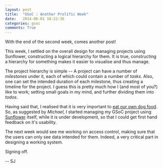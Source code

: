 ```yaml
---
layout: post
title:  "GSoC : Another Prolific Week"
date:   2014-06-01 18:22:36
categories: gsoc
comments: True
---
```


With the end of the second week, comes another post!

This week, I settled on the overall design for managing projects using Sunflower, constructing a logical	 hierarchy for them. It is true, constructing a hierarchy for something makes it easier to visualise and thus manage.

The project hierarchy is simple -- A project can have a number of _milestones_ under it, each of which could contain a number of _tasks_. Also, one can set the intended duration of each milestone, thus creating a timeline for the project. I guess this is pretty much how I (and most of you?) like to work; setting small goals in my mind, and further dividing them into _todos_.

Having said that, I realised that it is very important to [eat our own dog food](http://en.wikipedia.org/wiki/Eating_your_own_dog_food). So, as suggested by _Michael_, I started managing my GSoC project using [Sunflower](http://demo.ssf.sahanafoundation.org/demo/project/project/6/milestone) itself, while it is under development, so that I could get first hand feedback on it's usability.

The next week would see me working on access control, making sure that the users can only see data intended for them. Indeed, a very critical part in designing a working system.

Signing off.

-- SJ
